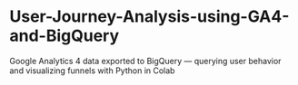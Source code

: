# User-Journey-Analysis-using-GA4-and-BigQuery
Google Analytics 4 data exported to BigQuery — querying user behavior and visualizing funnels with Python in Colab
